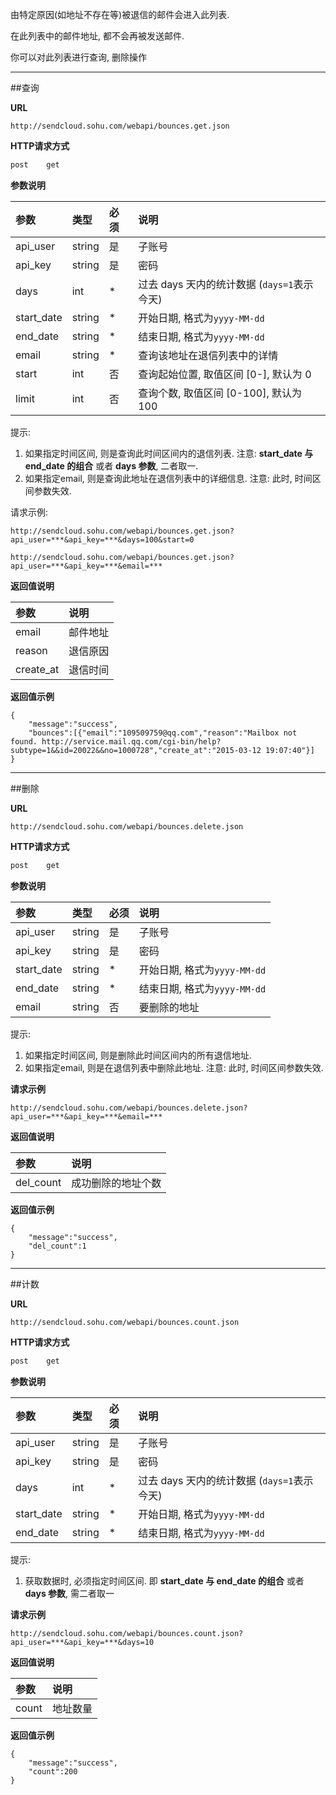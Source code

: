     
由特定原因(如地址不存在等)被退信的邮件会进入此列表.

在此列表中的邮件地址, 都不会再被发送邮件.
    
你可以对此列表进行查询, 删除操作
    
- - -
##查询    
    
**URL**    
```
http://sendcloud.sohu.com/webapi/bounces.get.json
```
    
**HTTP请求方式** 
```bash
post    get
```
    
**参数说明**
    
|参数|类型|必须|说明|
|:---|:---|:---|:---|
|api_user|string|是|子账号| 
|api_key|string|是|密码| 
|days|int|*|过去 days 天内的统计数据 (`days=1`表示今天)| 
|start_date|string|*|开始日期, 格式为`yyyy-MM-dd`|
|end_date|string|*|结束日期, 格式为`yyyy-MM-dd`|
|email|string|*|查询该地址在退信列表中的详情|
|start|int|否|查询起始位置, 取值区间 [0-], 默认为 0|
|limit|int|否|查询个数, 取值区间 [0-100], 默认为 100|

提示:

1. 如果指定时间区间, 则是查询此时间区间内的退信列表. 注意: **start_date 与 end_date 的组合** 或者 **days 参数**, 二者取一. 
2. 如果指定email, 则是查询此地址在退信列表中的详细信息. 注意: 此时, 时间区间参数失效.

请求示例:
```
http://sendcloud.sohu.com/webapi/bounces.get.json?api_user=***&api_key=***&days=100&start=0

http://sendcloud.sohu.com/webapi/bounces.get.json?api_user=***&api_key=***&email=***
```
    
**返回值说明**
    
|参数|说明|
|:---|:---|
|email|邮件地址|
|reason|退信原因|
|create_at|退信时间|
    
**返回值示例** 
```    
{
    "message":"success",
    "bounces":[{"email":"109509759@qq.com","reason":"Mailbox not found. http://service.mail.qq.com/cgi-bin/help?subtype=1&&id=20022&&no=1000728","create_at":"2015-03-12 19:07:40"}]
}  
```
    
- - -
    
##删除

**URL**    
```
http://sendcloud.sohu.com/webapi/bounces.delete.json
```
    
**HTTP请求方式** 
```bash
post    get
```
    
**参数说明**
    
|参数|类型|必须|说明|
|:---|:---|:---|:---|
|api_user|string|是|子账号| 
|api_key|string|是|密码| 
|start_date|string|*|开始日期, 格式为`yyyy-MM-dd`|
|end_date|string|*|结束日期, 格式为`yyyy-MM-dd`|
|email|string|否|要删除的地址|
    
提示:

1. 如果指定时间区间, 则是删除此时间区间内的所有退信地址.
2. 如果指定email, 则是在退信列表中删除此地址. 注意: 此时, 时间区间参数失效.
    
**请求示例**
```
http://sendcloud.sohu.com/webapi/bounces.delete.json?api_user=***&api_key=***&email=***
```
    
**返回值说明**
    
|参数|说明|
|:---|:---|
|del_count|成功删除的地址个数|
    
**返回值示例**
```
{
    "message":"success",
    "del_count":1
}
```    
- - -
    
##计数

**URL**
```
http://sendcloud.sohu.com/webapi/bounces.count.json
```
    
**HTTP请求方式**
```bash
post    get
```
    
**参数说明**
    
|参数|类型|必须|说明|    
|:---|:---|:---|:---|
|api_user|string|是|子账号|
|api_key|string|是|密码|
|days|int|*|过去 days 天内的统计数据 (`days=1`表示今天)| 
|start_date|string|*|开始日期, 格式为`yyyy-MM-dd`|
|end_date|string|*|结束日期, 格式为`yyyy-MM-dd`|
    
提示:

1. 获取数据时, 必须指定时间区间. 即 **start_date 与 end_date 的组合** 或者 **days 参数**, 需二者取一
    
**请求示例**
```
http://sendcloud.sohu.com/webapi/bounces.count.json?api_user=***&api_key=***&days=10
```
    
**返回值说明**
    
|参数|说明|
|:---|:---|
|count|地址数量|
    
**返回值示例**
```
{
    "message":"success",
    "count":200
}
```

